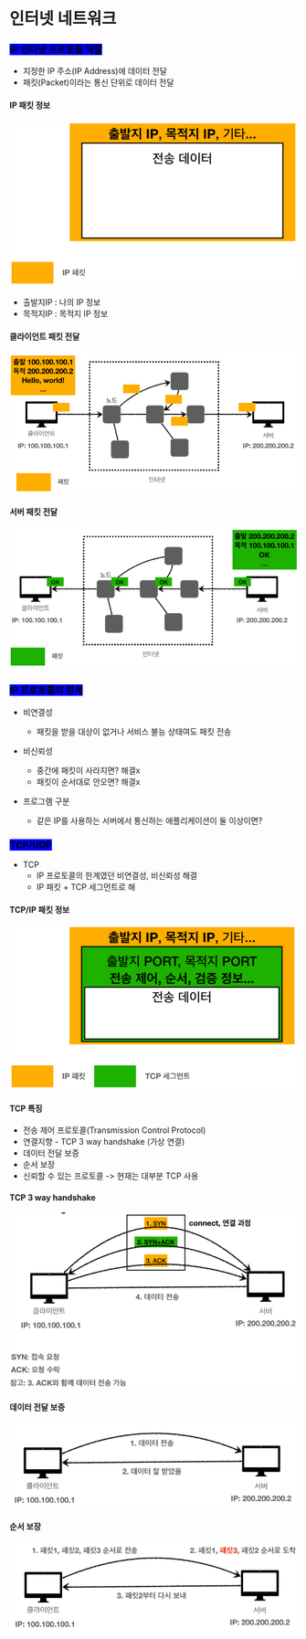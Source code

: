 # 인터넷 네트워크

### <mark style="background-color:blue;">IP 인터넷 프로토콜 역할</mark>

* 지정한 IP 주소(IP Address)에 데이터 전달
* 패킷(Packet)이라는 통신 단위로 데이터 전달



#### IP 패킷 정보

![](<../.gitbook/assets/image (2).png>)

* 출발지IP : 나의 IP 정보
* 목적지IP : 목적지 IP 정보    &#x20;



#### 클라이언트 패킷 전달

![](<../.gitbook/assets/image (14).png>)



#### 서버 패킷 전달

![](<../.gitbook/assets/image (15).png>)



### <mark style="background-color:blue;">IP 프로토콜의 한계</mark>

*   비연결성

    * 패킷을 받을 대상이 없거나 서비스 불능 상태여도 패킷 전송&#x20;


*   비신뢰성

    * 중간에 패킷이 사라지면? 해결x
    * 패킷이 순서대로 안오면? 해결x


* 프로그램 구분&#x20;
  * 같은 IP를 사용하는 서버에서 통신하는 애플리케이션이 둘 이상이면?



### <mark style="background-color:blue;">TCP/UDP</mark>

* TCP
  * IP 프로토콜의 한계였던 비연결성, 비신뢰성 해결&#x20;
  * IP 패킷 + TCP 세그먼트로  해&#x20;

#### TCP/IP 패킷 정보

&#x20;

![](<../.gitbook/assets/image (12).png>)

#### TCP 특징

* 전송 제어 프로토콜(Transmission Control Protocol)
* 연결지향 - TCP 3 way handshake (가상 연결)
* 데이터 전달 보증
* 순서 보장
* 신뢰할 수 있는 프로토콜 -> 현재는 대부분 TCP 사용



#### TCP 3 way handshake

![](<../.gitbook/assets/image (7).png>)



#### 데이터 전달 보증

![](<../.gitbook/assets/image (6).png>)



#### 순서 보장

![](<../.gitbook/assets/image (13).png>)
